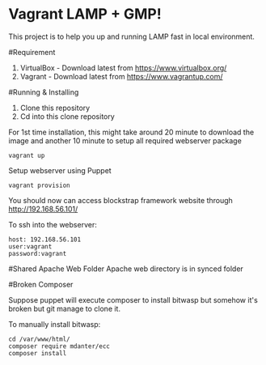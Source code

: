 # Vagrant LAMP + GMP!

This project is to help you up and running LAMP fast in local environment.

#Requirement

1. VirtualBox - Download latest from https://www.virtualbox.org/
2. Vagrant - Download latest from https://www.vagrantup.com/

#Running & Installing

1. Clone this repository
2. Cd into this clone repository

For 1st time installation, this might take around 20 minute to download the image and another 10 minute to setup all required webserver package

```
vagrant up
```

Setup webserver using Puppet

```
vagrant provision
```

You should now can access blockstrap framework website through http://192.168.56.101/

To ssh into the webserver:
```
host: 192.168.56.101
user:vagrant
password:vagrant
```

#Shared Apache Web Folder
Apache web directory is in synced folder

#Broken Composer

Suppose puppet will execute composer to install bitwasp but somehow it's broken but git manage to clone it.

To manually install bitwasp:
```
cd /var/www/html/
composer require mdanter/ecc
composer install
```